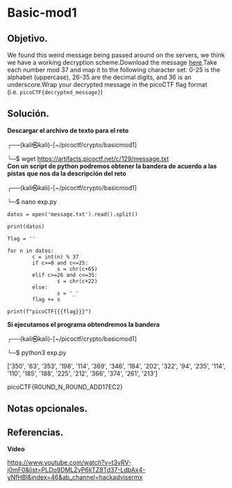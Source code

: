 # Basic-mod1

## Objetivo.

We found this weird message being passed around on the servers, we think we have a working decryption scheme.Download the message [here](https://artifacts.picoctf.net/c/129/message.txt).Take each number mod 37 and map it to the following character set: 0-25 is the alphabet (uppercase), 26-35 are the decimal digits, and 36 is an underscore.Wrap your decrypted message in the picoCTF flag format (i.e. `picoCTF{decrypted_message}`)

## Solución.

**Descargar el archivo de texto para el reto**

┌──(kali㉿kali)-[~/picoctf/crypto/basicmod1]

└─$ wget https://artifacts.picoctf.net/c/129/message.txt  
**Con un script de python podremos obtener la bandera de acuerdo a las pistas que nos da la descripción del reto**

┌──(kali㉿kali)-[~/picoctf/crypto/basicmod1]

└─$ nano exp.py 
```
datos = open('message.txt').read().split()

print(datos)

flag = ''

for n in datos:
        c = int(n) % 37
        if c>=0 and c<=25:
                s = chr(c+65)
        elif c>=26 and c<=35:
                s = chr(c+22)
        else:
                s = '_'
        flag += s

print(f"picoCTF{{{flag}}}")

```

**Si ejecutamos el programa obtendremos la bandera**

┌──(kali㉿kali)-[~/picoctf/crypto/basicmod1]

└─$ python3 exp.py

['350', '63', '353', '198', '114', '369', '346', '184', '202', '322', '94', '235', '114', '110', '185', '188', '225', '212', '366', '374', '261', '213']

picoCTF{R0UND_N_R0UND_ADD17EC2}

## Notas opcionales.

## Referencias.

**Vídeo**

https://www.youtube.com/watch?v=t3vRV-j0mF0&list=PLDo9DMLZyP6kTZ8Td37-LdbAx4-yNfHBl&index=46&ab_channel=hackadvisermx
